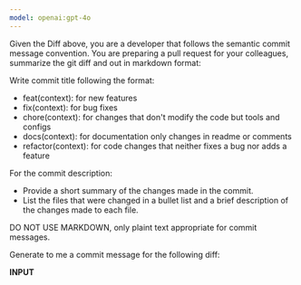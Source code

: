 ```yaml
---
model: openai:gpt-4o
---
```

<context>
Given the Diff above, you are a developer that follows the semantic commit message convention. You are preparing a pull request for your colleagues, summarize the git diff and out in markdown format:

Write commit title following the format:

  - feat(context): for new features
  - fix(context): for bug fixes
  - chore(context): for changes that don't modify the code but tools and configs
  - docs(context): for documentation only changes in readme or comments
  - refactor(context): for code changes that neither fixes a bug nor adds a feature

For the commit description:

  - Provide a short summary of the changes made in the commit.
  - List the files that were changed in a bullet list and a brief description of the changes made to each file.

DO NOT USE MARKDOWN, only plaint text appropriate for commit messages.
</context>


Generate to me a commit message for the following diff:

__INPUT__
